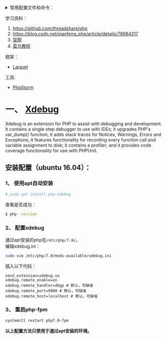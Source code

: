 <details>
  <summary>常用配置文件和命令：</summary>

* nginx错误日志 - `/var/log/nginx/error.log`
* nginx配置文件 - `/etc/nginx/nginx.conf`
* php-fpm日志 - `/var/log/php7.0-fpm.log`
* www配置文件 - `/etc/php/7.0/fpm/pool.d/www.conf`
* xdebug配置文件 - `/etc/php/7.0/mods-available/xdebug.ini`

</details>

学习资料：  
1. https://github.com/threadshare/php  
2. https://blog.csdn.net/qianfeng_php/article/details/78984317
3. [官网](https://www.php.net/)
4. [菜鸟教程](http://www.runoob.com/php/php-tutorial.html)


框架：  
* [Laravel](https://laravel.com/)

工具:  
* [PhpStorm](https://www.jetbrains.com/zh/phpstorm/specials/phpstorm/phpstorm.html?utm_source=baidu&utm_medium=cpc&utm_campaign=cn-bai-br-phpstorm-ex-pc&utm_content=phpstorm-prue&utm_term=phpstorm&gclid=CJncwbbKv-ECFYYAXAod0SoGXA&gclsrc=ds)  


# 一、 [Xdebug](https://xdebug.org/)  
Xdebug is an extension for PHP to assist with debugging and development. It contains a single step debugger to use with IDEs; it upgrades PHP's var_dump() function; it adds stack traces for Notices, Warnings, Errors and Exceptions; it features functionality for recording every function call and variable assignment to disk; it contains a profiler; and it provides code coverage functionality for use with PHPUnit.   
## 安装配置（ubuntu 16.04）：
### 1、 使用apt自动安装
```sh
# sudo apt install php-xdebug
```
查看是否成功：  
```sh
$ php -version
```
### 2、 配置xdebug
通过apt安装的php在`/etc/php/7.0/`。  
编辑xdebug.ini：  
```sh
sudo vim /etc/php/7.0/mods-available/xdebug.ini
```
插入以下代码：  
```
zend_extension=xdebug.so
xdebug.remote_enable=on
xdebug.remote_handler=dbgp # 默认，可缺省
xdebug.remote_port=9000 # 默认，可缺省
xdebug.remote_host=localhost # 默认，可缺省
```
### 3、 重启php-fpm
```sh
systemctl restart php7.0-fpm
```
**以上配置方法只使用于通过apt安装的环境。**  
